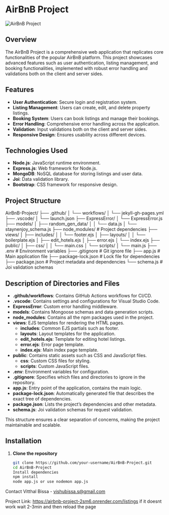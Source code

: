 # AirBnB Project

![AirBnB Project](path/to/logo.png)

## Overview

The AirBnB Project is a comprehensive web application that replicates core functionalities of the popular AirBnB platform. This project showcases advanced features such as user authentication, listing management, and booking functionalities, implemented with robust error handling and validations both on the client and server sides.

## Features

- **User Authentication**: Secure login and registration system.
- **Listing Management**: Users can create, edit, and delete property listings.
- **Booking System**: Users can book listings and manage their bookings.
- **Error Handling**: Comprehensive error handling across the application.
- **Validation**: Input validations both on the client and server sides.
- **Responsive Design**: Ensures usability across different devices.

## Technologies Used

- **Node.js**: JavaScript runtime environment.
- **Express.js**: Web framework for Node.js.
- **MongoDB**: NoSQL database for storing listings and user data.
- **Joi**: Data validation library.
- **Bootstrap**: CSS framework for responsive design.

## Project Structure

AirBnB-Project/
├── .github/
│ └── workflows/
│ └── jekyll-gh-pages.yml
├── .vscode/
│ └── launch.json
├── ExpressError/
│ └── ExpressError.js
├── models/
│ ├── random_gen_data/
│ │ └── data.js
│ └── staynenjoy_schema.js
├── node_modules/ # Project dependencies
├── views/
│ ├── includes/
│ │ └── footer.ejs
│ ├── layouts/
│ │ └── boilerplate.ejs
│ ├── edit_hotels.ejs
│ ├── error.ejs
│ └── index.ejs
├── public/
│ ├── css/
│ │ └── main.css
│ └── scripts/
│ └── main.js
├── .env # Environment variables
├── .gitignore # Git ignore file
├── app.js # Main application file
├── package-lock.json # Lock file for dependencies
├── package.json # Project metadata and dependencies
└── schema.js # Joi validation schemas


## Description of Directories and Files

- **.github/workflows**: Contains GitHub Actions workflows for CI/CD.
- **.vscode**: Contains settings and configurations for Visual Studio Code.
- **ExpressError**: Custom error handling middleware.
- **models**: Contains Mongoose schemas and data generation scripts.
- **node_modules**: Contains all the npm packages used in the project.
- **views**: EJS templates for rendering the HTML pages.
  - **includes**: Common EJS partials such as footer.
  - **layouts**: Layout templates for the application.
  - **edit_hotels.ejs**: Template for editing hotel listings.
  - **error.ejs**: Error page template.
  - **index.ejs**: Main index page template.
- **public**: Contains static assets such as CSS and JavaScript files.
  - **css**: Custom CSS files for styling.
  - **scripts**: Custom JavaScript files.
- **.env**: Environment variables for configuration.
- **.gitignore**: Specifies which files and directories to ignore in the repository.
- **app.js**: Entry point of the application, contains the main logic.
- **package-lock.json**: Automatically generated file that describes the exact tree of dependencies.
- **package.json**: Lists the project’s dependencies and other metadata.
- **schema.js**: Joi validation schemas for request validation.

This structure ensures a clear separation of concerns, making the project maintainable and scalable.


## Installation

1. **Clone the repository**
   ```sh
   git clone https://github.com/your-username/AirBnB-Project.git
   cd AirBnB-Project
   Install dependencies
   npm install
   node app.js or use nodemon app.js

Contact
Vitthal Bissa - vishubissa.s@gmail.com

Project Link: https://airbnb-project-2sm6.onrender.com/listings 
if it doesnt work wait 2-3min and then reload the page
